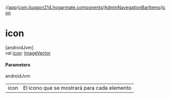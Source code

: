 //[app](../../../index.md)/[com.jluqgon214.hogarmate.components](../index.md)/[AdminNavegationBarItems](index.md)/[icon](icon.md)

# icon

[androidJvm]\
val [icon](icon.md): [ImageVector](https://developer.android.com/reference/kotlin/androidx/compose/ui/graphics/vector/ImageVector.html)

#### Parameters

androidJvm

| | |
|---|---|
| icon | El icono que se mostrará para cada elemento |
